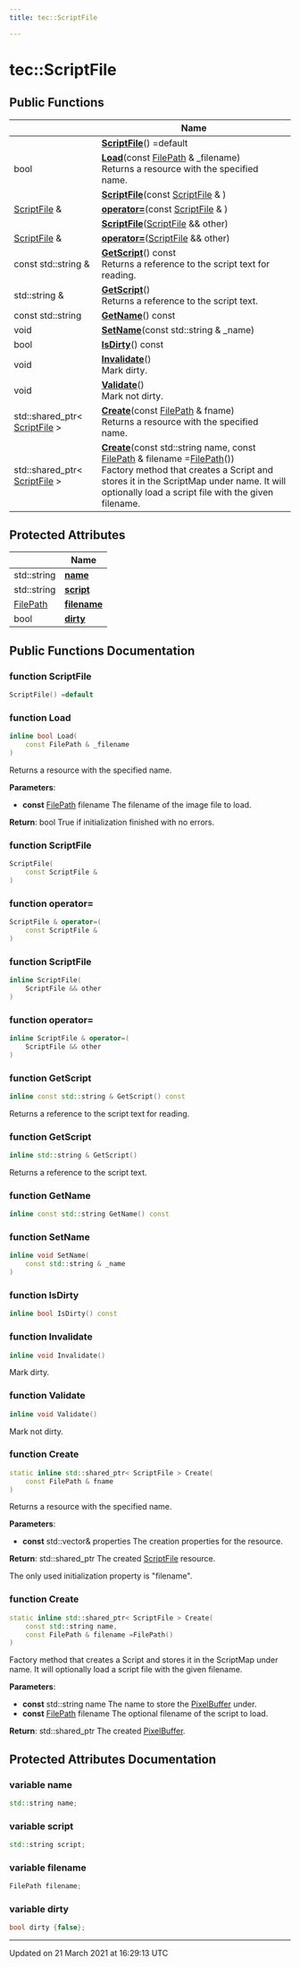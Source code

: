 ```yaml
---
title: tec::ScriptFile

---
```


# tec::ScriptFile



## Public Functions

|                | Name           |
| -------------- | -------------- |
| | **[ScriptFile](/engine/Classes/classtec_1_1_script_file/#function-scriptfile)**() =default |
| bool | **[Load](/engine/Classes/classtec_1_1_script_file/#function-load)**(const [FilePath](/engine/Classes/classtec_1_1_file_path/) & _filename)<br>Returns a resource with the specified name.  |
| | **[ScriptFile](/engine/Classes/classtec_1_1_script_file/#function-scriptfile)**(const [ScriptFile](/engine/Classes/classtec_1_1_script_file/) & ) |
| [ScriptFile](/engine/Classes/classtec_1_1_script_file/) & | **[operator=](/engine/Classes/classtec_1_1_script_file/#function-operator=)**(const [ScriptFile](/engine/Classes/classtec_1_1_script_file/) & ) |
| | **[ScriptFile](/engine/Classes/classtec_1_1_script_file/#function-scriptfile)**([ScriptFile](/engine/Classes/classtec_1_1_script_file/) && other) |
| [ScriptFile](/engine/Classes/classtec_1_1_script_file/) & | **[operator=](/engine/Classes/classtec_1_1_script_file/#function-operator=)**([ScriptFile](/engine/Classes/classtec_1_1_script_file/) && other) |
| const std::string & | **[GetScript](/engine/Classes/classtec_1_1_script_file/#function-getscript)**() const<br>Returns a reference to the script text for reading.  |
| std::string & | **[GetScript](/engine/Classes/classtec_1_1_script_file/#function-getscript)**()<br>Returns a reference to the script text.  |
| const std::string | **[GetName](/engine/Classes/classtec_1_1_script_file/#function-getname)**() const |
| void | **[SetName](/engine/Classes/classtec_1_1_script_file/#function-setname)**(const std::string & _name) |
| bool | **[IsDirty](/engine/Classes/classtec_1_1_script_file/#function-isdirty)**() const |
| void | **[Invalidate](/engine/Classes/classtec_1_1_script_file/#function-invalidate)**()<br>Mark dirty.  |
| void | **[Validate](/engine/Classes/classtec_1_1_script_file/#function-validate)**()<br>Mark not dirty.  |
| std::shared_ptr< [ScriptFile](/engine/Classes/classtec_1_1_script_file/) > | **[Create](/engine/Classes/classtec_1_1_script_file/#function-create)**(const [FilePath](/engine/Classes/classtec_1_1_file_path/) & fname)<br>Returns a resource with the specified name.  |
| std::shared_ptr< [ScriptFile](/engine/Classes/classtec_1_1_script_file/) > | **[Create](/engine/Classes/classtec_1_1_script_file/#function-create)**(const std::string name, const [FilePath](/engine/Classes/classtec_1_1_file_path/) & filename =[FilePath](/engine/Classes/classtec_1_1_file_path/)())<br>Factory method that creates a Script and stores it in the ScriptMap under name. It will optionally load a script file with the given filename.  |

## Protected Attributes

|                | Name           |
| -------------- | -------------- |
| std::string | **[name](/engine/Classes/classtec_1_1_script_file/#variable-name)**  |
| std::string | **[script](/engine/Classes/classtec_1_1_script_file/#variable-script)**  |
| [FilePath](/engine/Classes/classtec_1_1_file_path/) | **[filename](/engine/Classes/classtec_1_1_script_file/#variable-filename)**  |
| bool | **[dirty](/engine/Classes/classtec_1_1_script_file/#variable-dirty)**  |

## Public Functions Documentation

### function ScriptFile

```cpp
ScriptFile() =default
```


### function Load

```cpp
inline bool Load(
    const FilePath & _filename
)
```

Returns a resource with the specified name. 

**Parameters**: 

  * **const** [FilePath](/engine/Classes/classtec_1_1_file_path/) filename The filename of the image file to load. 


**Return**: bool True if initialization finished with no errors. 

### function ScriptFile

```cpp
ScriptFile(
    const ScriptFile & 
)
```


### function operator=

```cpp
ScriptFile & operator=(
    const ScriptFile & 
)
```


### function ScriptFile

```cpp
inline ScriptFile(
    ScriptFile && other
)
```


### function operator=

```cpp
inline ScriptFile & operator=(
    ScriptFile && other
)
```


### function GetScript

```cpp
inline const std::string & GetScript() const
```

Returns a reference to the script text for reading. 

### function GetScript

```cpp
inline std::string & GetScript()
```

Returns a reference to the script text. 

### function GetName

```cpp
inline const std::string GetName() const
```


### function SetName

```cpp
inline void SetName(
    const std::string & _name
)
```


### function IsDirty

```cpp
inline bool IsDirty() const
```


### function Invalidate

```cpp
inline void Invalidate()
```

Mark dirty. 

### function Validate

```cpp
inline void Validate()
```

Mark not dirty. 

### function Create

```cpp
static inline std::shared_ptr< ScriptFile > Create(
    const FilePath & fname
)
```

Returns a resource with the specified name. 

**Parameters**: 

  * **const** std::vector<Property>& properties The creation properties for the resource. 


**Return**: std::shared_ptr<ScriptFile> The created [ScriptFile](/engine/Classes/classtec_1_1_script_file/) resource. 

The only used initialization property is "filename". 


### function Create

```cpp
static inline std::shared_ptr< ScriptFile > Create(
    const std::string name,
    const FilePath & filename =FilePath()
)
```

Factory method that creates a Script and stores it in the ScriptMap under name. It will optionally load a script file with the given filename. 

**Parameters**: 

  * **const** std::string name The name to store the [PixelBuffer](/engine/Classes/classtec_1_1_pixel_buffer/) under. 
  * **const** [FilePath](/engine/Classes/classtec_1_1_file_path/) filename The optional filename of the script to load. 


**Return**: std::shared_ptr<ScriptFile> The created [PixelBuffer](/engine/Classes/classtec_1_1_pixel_buffer/). 

## Protected Attributes Documentation

### variable name

```cpp
std::string name;
```


### variable script

```cpp
std::string script;
```


### variable filename

```cpp
FilePath filename;
```


### variable dirty

```cpp
bool dirty {false};
```


-------------------------------

Updated on 21 March 2021 at 16:29:13 UTC